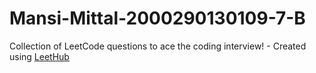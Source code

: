 # Mansi-Mittal-2000290130109-7-B
Collection of LeetCode questions to ace the coding interview! - Created using [LeetHub](https://github.com/QasimWani/LeetHub)
